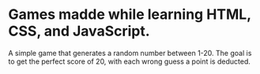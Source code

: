# Games madde while learning HTML, CSS, and JavaScript.
A simple game that generates a random number between 1-20. The goal is to get the perfect score of 20, with each wrong guess a point is deducted.
